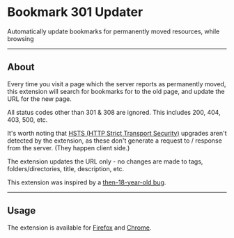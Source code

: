 # Bookmark 301 Updater
Automatically update bookmarks for permanently moved resources, while browsing

---
## About
Every time you visit a page which the server reports as permanently moved, this extension will search for bookmarks for to the old page, and update the URL for the new page.

All status codes other than 301 & 308 are ignored. This includes 200, 404, 403, 500, etc.

It's worth noting that [HSTS (HTTP Strict Transport Security)](https://en.wikipedia.org/wiki/HTTP_Strict_Transport_Security) upgrades aren't detected by the extension, as these don't generate a request to / response from the server. (They happen client side.)

The extension updates the URL only - no changes are made to tags, folders/directories, title, description, etc.

This extension was inspired by a [then-18-year-old bug](https://bugzilla.mozilla.org/show_bug.cgi?id=8648).

---
## Usage
The extension is available for [Firefox](https://addons.mozilla.org/EN-US/firefox/addon/bookmark-301-updater/) and [Chrome](https://chrome.google.com/webstore/detail/llmjpphjhkiglbpmfhpijfdjgmjlgcjo).

